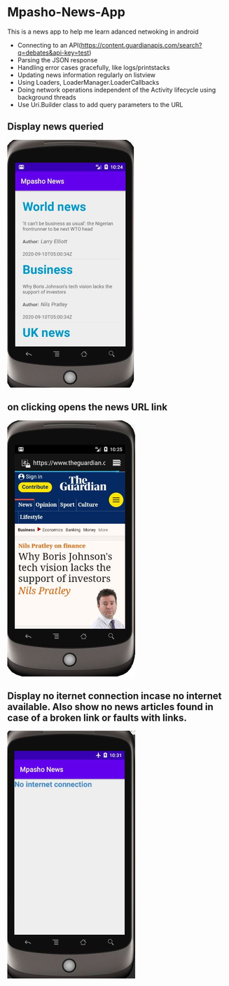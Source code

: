 # Mpasho-News-App
This is a news app to help me learn adanced netwoking in android
- Connecting to an API(https://content.guardianapis.com/search?q=debates&api-key=test)
- Parsing the JSON response
- Handling error cases gracefully, like logs/printstacks
- Updating news information regularly on listview 
- Using  Loaders, LoaderManager.LoaderCallbacks
- Doing network operations independent of the Activity lifecycle using background threads
- Use Uri.Builder class to add query parameters to the URL

## Display news queried

![](images/dispalyNews.JPG )


## on clicking opens the news URL link

![](images/loadNewsItems.JPG)

## Display no iternet connection incase no internet available. Also show no news articles found in case of a broken link or faults with links.

![](images/noInternetConnection.JPG)
